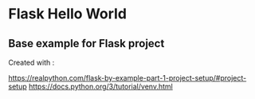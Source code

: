 # Flask Hello World
## Base example for Flask project 

Created with :

https://realpython.com/flask-by-example-part-1-project-setup/#project-setup
https://docs.python.org/3/tutorial/venv.html
